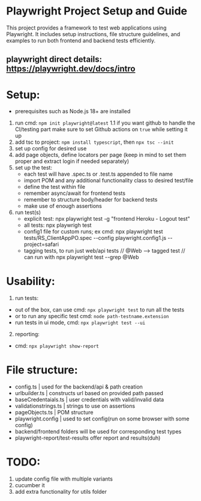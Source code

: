# Playwright Project Setup and Guide

This project provides a framework to test web applications using Playwright. It includes setup instructions, file structure guidelines, and examples to run both frontend and backend tests efficiently.

playwright direct details: https://playwright.dev/docs/intro
--- 

# Setup:
* prerequisites such as Node.js 18+ are installed
1. run cmd: ```npm init playwright@latest```
1.1 if you want github to handle the CI/testing part make sure to set Github actions on ```true``` while setting it up
2. add tsc to project:
    ```npm install typescript```, then ```npx tsc --init```
3. set up config for desired use
4. add page objects, define locators per page (keep in mind to set them proper and extract login if needed separately)
5. set up the test:
    - each test will have .spec.ts or .test.ts appended to file name
    - import POM and any additional functionality class to desired test/file
    - define the test within file
    - remember async/await for frontend tests
    - remember to structure body/header for backend tests
    - make use of enough assertions 
6. run test(s)
    - explicit test: npx playwright test -g "frontend Heroku - Logout test"
    - all tests: npx playwrigh test
    - config1 file for custom runs;
        ex cmd: npx playwright test tests/RS_ClientAppPO.spec --config playwright.config1.js --project=safari   
    - tagging tests, to run just web/api tests
         // @Web --> tagged test 
        // can run with npx playwright test --grep @Web


# Usability:
1. run tests:
- out of the box, can use cmd: ```npx playwright test``` to run all the tests
- or to run any specific test cmd: ```node path-testname.extension```
- run tests in ui mode, cmd: ```npx playwright test --ui```
2. reporting:
- cmd: ```npx playwright show-report```

# File structure:
- config.ts            | used for the backend/api & path creation
- urlbuilder.ts        | constructs url based on provided path passed
- baseCredentaials.ts  | user credentials with valid/invalid data
- validationstrings.ts | strings to use on assertions
- pageObjects.ts       | POM structure
- playwright.config    | used to set config(run on some browser with some config)
- backend/frontend folders will be used for corresponding test types
- playwright-report/test-results offer report and results(duh)



# TODO:
1. update config file with multiple variants 
2. cucumber it 
3. add extra functionality for utils folder